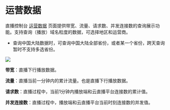 # 运营数据

直播控制台 [运营数据]() 页面提供带宽、流量、请求数、并发连接数的查询展示功能。支持查询（播放）域名粒度的数据，可选择地区和运营商。
- 查询中国大陆数据时，可查询中国大陆全部省份，或者某一个省份，跨天查询暂时不支持多选省份。

![](https://docs.zhoudsh.com:9443/images/cloudlive/cloudlive_56.png)

**带宽**：直播下行播放数据。 

**流量**：直播当前一分钟内的累计流量。也是直播下行播放数据。

**请求数**：直播过程中，当前1分钟内播放端和云直播平台连接数的累计值。

**并发连接数**：直播过程中，播放端和云直播平台当前时刻连接数的并发值。

